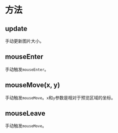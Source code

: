 # 方法

## update

手动更新图片大小。

## mouseEnter

手动触发`mouseEnter`。

## mouseMove(x, y)

手动触发`mouseMove`。`x`和`y`参数是相对于预览区域的坐标。

## mouseLeave

手动触发`mouseMove`。